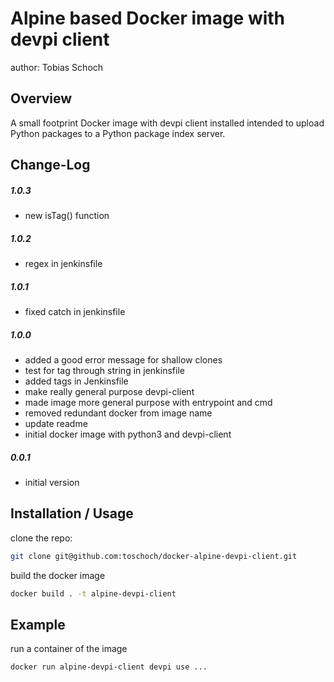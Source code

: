 Alpine based Docker image with devpi client
===============================
author: Tobias Schoch

Overview
--------

A small footprint Docker image with devpi client installed intended to upload Python packages to a Python package index server.

Change-Log
----------
##### 1.0.3
* new isTag() function

##### 1.0.2
* regex in jenkinsfile

##### 1.0.1
* fixed catch in jenkinsfile

##### 1.0.0
* added a good error message for shallow clones
* test for tag through string in jenkinsfile
* added tags in Jenkinsfile
* make really general purpose devpi-client
* made image more general purpose with entrypoint and cmd
* removed redundant docker from image name
* update readme
* initial docker image with python3 and devpi-client


##### 0.0.1
* initial version

Installation / Usage
--------------------
clone the repo:

```bash
git clone git@github.com:toschoch/docker-alpine-devpi-client.git
```

build the docker image

```bash
docker build . -t alpine-devpi-client
```

Example
-------

run a container of the image

```bash
docker run alpine-devpi-client devpi use ...
```